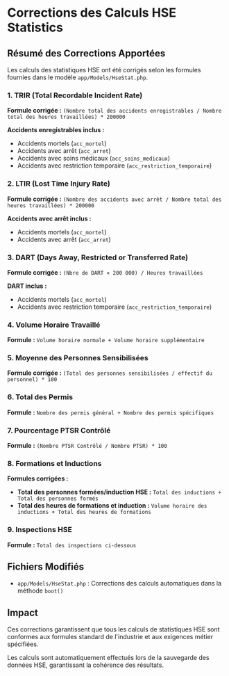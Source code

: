 # Corrections des Calculs HSE Statistics

## Résumé des Corrections Apportées

Les calculs des statistiques HSE ont été corrigés selon les formules fournies dans le modèle `app/Models/HseStat.php`.

### 1. TRIR (Total Recordable Incident Rate)
**Formule corrigée :** `(Nombre total des accidents enregistrables / Nombre total des heures travaillées) * 200000`

**Accidents enregistrables inclus :**
- Accidents mortels (`acc_mortel`)
- Accidents avec arrêt (`acc_arret`) 
- Accidents avec soins médicaux (`acc_soins_medicaux`)
- Accidents avec restriction temporaire (`acc_restriction_temporaire`)

### 2. LTIR (Lost Time Injury Rate)
**Formule corrigée :** `(Nombre des accidents avec arrêt / Nombre total des heures travaillées) * 200000`

**Accidents avec arrêt inclus :**
- Accidents mortels (`acc_mortel`)
- Accidents avec arrêt (`acc_arret`)

### 3. DART (Days Away, Restricted or Transferred Rate)
**Formule corrigée :** `(Nbre de DART × 200 000) / Heures travaillées`

**DART inclus :**
- Accidents mortels (`acc_mortel`)
- Accidents avec restriction temporaire (`acc_restriction_temporaire`)

### 4. Volume Horaire Travaillé
**Formule :** `Volume horaire normale + Volume horaire supplémentaire`

### 5. Moyenne des Personnes Sensibilisées
**Formule corrigée :** `(Total des personnes sensibilisées / effectif du personnel) * 100`

### 6. Total des Permis
**Formule :** `Nombre des permis général + Nombre des permis spécifiques`

### 7. Pourcentage PTSR Contrôlé
**Formule :** `(Nombre PTSR Contrôlé / Nombre PTSR) * 100`

### 8. Formations et Inductions
**Formules corrigées :**

- **Total des personnes formées/induction HSE :** `Total des inductions + Total des personnes formés`
- **Total des heures de formations et induction :** `Volume horaire des inductions + Total des heures de formations`

### 9. Inspections HSE
**Formule :** `Total des inspections ci-dessous`

## Fichiers Modifiés

- `app/Models/HseStat.php` : Corrections des calculs automatiques dans la méthode `boot()`

## Impact

Ces corrections garantissent que tous les calculs de statistiques HSE sont conformes aux formules standard de l'industrie et aux exigences métier spécifiées.

Les calculs sont automatiquement effectués lors de la sauvegarde des données HSE, garantissant la cohérence des résultats.

